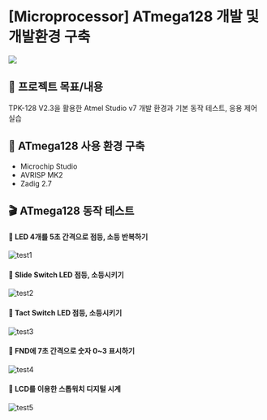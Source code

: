 # [Microprocessor] ATmega128 개발 및 개발환경 구축
<p>
<img src="https://img.shields.io/badge/C-A8B9CC.svg?style=for-the-badge&logo=c&logoColor=white"/>
</p>

## 📑 프로젝트 목표/내용
TPK-128 V2.3을 활용한 Atmel Studio v7 개발 환경과 기본 동작 테스트, 응용 제어 실습

## 🔨 ATmega128 사용 환경 구축
- Microchip Studio
- AVRISP MK2
- Zadig 2.7

## 🎬 ATmega128 동작 테스트
#### 📌 LED 4개를 5초 간격으로 점등, 소등 반복하기
![test1](https://github.com/Lee-SeulGi/Microprocessor_ATmega128/assets/89624548/b3e0df12-4cfb-4567-8e96-da39d0433c1c)

#### 📌 Slide Switch LED 점등, 소등시키기
![test2](https://github.com/Lee-SeulGi/Microprocessor_ATmega128/assets/89624548/610a2b3a-0e02-4272-bd55-8653f7c45a12)

#### 📌 Tact Switch LED 점등, 소등시키기
![test3](https://github.com/Lee-SeulGi/Microprocessor_ATmega128/assets/89624548/1ca60867-7e4a-474f-953a-7a772624c7cd)

#### 📌 FND에 7초 간격으로 숫자 0~3 표시하기
![test4](https://github.com/Lee-SeulGi/Microprocessor_ATmega128/assets/89624548/01d5b378-81d7-4ac5-b76f-443cfb064aff)

#### 📌 LCD를 이용한 스톱워치 디지털 시계
![test5](https://github.com/Lee-SeulGi/Microprocessor_ATmega128/assets/89624548/0fa83af8-8ef5-4506-a7c9-d2fa8facec90)
